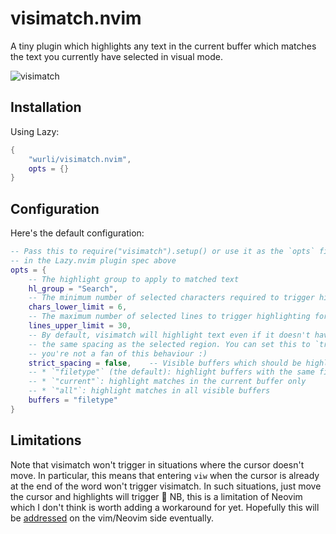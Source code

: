 # visimatch.nvim

A tiny plugin which highlights any text in the current buffer which matches
the text you currently have selected in visual mode.

![visimatch](https://github.com/user-attachments/assets/c9547434-950c-4205-945d-097481baf85e)

## Installation

Using Lazy:

``` lua
{
    "wurli/visimatch.nvim",
    opts = {}
}
```

## Configuration

Here's the default configuration:

``` lua
-- Pass this to require("visimatch").setup() or use it as the `opts` field
-- in the Lazy.nvim plugin spec above
opts = {
    -- The highlight group to apply to matched text
    hl_group = "Search",
    -- The minimum number of selected characters required to trigger highlighting
    chars_lower_limit = 6,
    -- The maximum number of selected lines to trigger highlighting for
    lines_upper_limit = 30,
    -- By default, visimatch will highlight text even if it doesn't have exactly
    -- the same spacing as the selected region. You can set this to `true` if
    -- you're not a fan of this behaviour :)
    strict_spacing = false,    -- Visible buffers which should be highlighted. Valid options:
    -- * `"filetype"` (the default): highlight buffers with the same filetype
    -- * `"current"`: highlight matches in the current buffer only
    -- * `"all"`: highlight matches in all visible buffers
    buffers = "filetype"
}
```

## Limitations

Note that visimatch won't trigger in situations where the cursor doesn't move.
In particular, this means that entering `viw` when the cursor is already at the
end of the word won't trigger visimatch. In such situations, just move the
cursor and highlights will trigger 💫 NB, this is a limitation of Neovim which I
don't think is worth adding a workaround for yet. Hopefully this will be
[addressed](https://github.com/neovim/neovim/issues/19708) on the vim/Neovim
side eventually.

